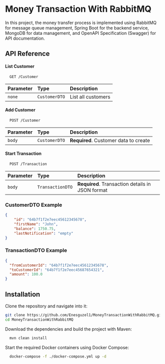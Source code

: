 
# Money Transaction With RabbitMQ

In this project, the money transfer process is implemented using RabbitMQ for message queue management, Spring Boot for the backend service, MongoDB for data management, and OpenAPI Specification (Swagger) for API documentation.


## API Reference

#### List Customer

```http
  GET /Customer
```

| Parameter | Type     | Description                |
| :-------- | :------- | :------------------------- |
| `none`    | `CustomerDTO` | List all customers |

#### Add Customer

```http
  POST /Customer
```

| Parameter | Type     | Description                       |
| :-------- | :------- | :-------------------------------- |
| `body`      | `CustomerDTO` | **Required**. Customer data to create|

#### Start Transaction

```http
  POST /Transaction
```

| Parameter | Type     | Description                       |
| :-------- | :------- | :-------------------------------- |
| `body`      | `TransactionDTO` | **Required**. Transaction details in JSON format|

### CustomerDTO Example

```json
{
    "id": "64b7f1f2e7eec45612345678",
    "firstName": "John",
    "balance": 1750.75,
    "lastNotification": "empty"
}
```

### TransactionDTO Example

```json
{
  "fromCustomerId": "64b7f1f2e7eec45612345678",
  "toCustomerId": "64b7f1f2e7eec45687654321",
  "amount": 100.0
}
```



## Installation

Clone the repository and navigate into it:

```bash
git clone https://github.com/Enesguzel1/MoneyTransactionWithRabbitMQ.git
cd MoneyTransactionWithRabbitMQ
```
Download the dependencies and build the project with Maven:
```bash
  mvn clean install
```
Start the required Docker containers using Docker Compose:
```bash
  docker-compose -f ./docker-compose.yml up -d
```
    
